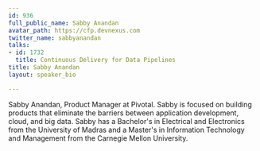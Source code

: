 ```yaml
---
id: 936
full_public_name: Sabby Anandan
avatar_path: https://cfp.devnexus.com
twitter_name: sabbyanandan
talks:
- id: 1732
  title: Continuous Delivery for Data Pipelines
title: Sabby Anandan
layout: speaker_bio

---
```

Sabby Anandan, Product Manager at Pivotal. Sabby is focused on building products that eliminate the barriers between application development, cloud, and big data. Sabby has a Bachelor's in Electrical and Electronics from the University of Madras and a Master's in Information Technology and Management from the Carnegie Mellon University.
